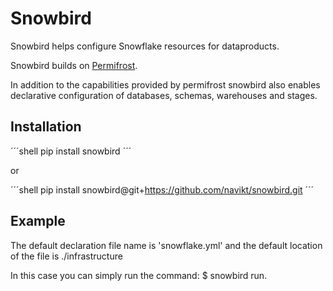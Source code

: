 # Snowbird

Snowbird helps configure Snowflake resources for dataproducts.

Snowbird builds on [Permifrost](https://about.gitlab.com/handbook/business-technology/data-team/platform/permifrost/).

In addition to the capabilities provided by permifrost snowbird also enables declarative configuration of databases, schemas, warehouses and stages.

## Installation

´´´shell
pip install snowbird 
´´´

or 

´´´shell
pip install snowbird@git+https://github.com/navikt/snowbird.git
´´´

## Example

The default declaration file name is 'snowflake.yml' and the default location of the file is ./infrastructure

In this case you can simply run the command: $ snowbird run.
